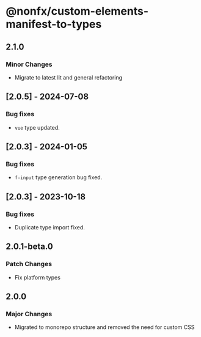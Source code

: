 # @nonfx/custom-elements-manifest-to-types

## 2.1.0

### Minor Changes

- Migrate to latest lit and general refactoring

## [2.0.5] - 2024-07-08

### Bug fixes

- `vue` type updated.

## [2.0.3] - 2024-01-05

### Bug fixes

- `f-input` type generation bug fixed.

## [2.0.3] - 2023-10-18

### Bug fixes

- Duplicate type import fixed.

## 2.0.1-beta.0

### Patch Changes

- Fix platform types

## 2.0.0

### Major Changes

- Migrated to monorepo structure and removed the need for custom CSS
